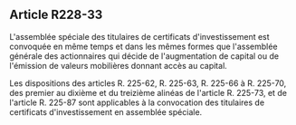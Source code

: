 Article R228-33
----
L'assemblée spéciale des titulaires de certificats d'investissement est
convoquée en même temps et dans les mêmes formes que l'assemblée générale des
actionnaires qui décide de l'augmentation de capital ou de l'émission de valeurs
mobilières donnant accès au capital.

Les dispositions des articles R. 225-62, R. 225-63, R. 225-66 à R. 225-70, des
premier au dixième et du treizième alinéas de l'article R. 225-73, et de
l'article R. 225-87 sont applicables à la convocation des titulaires de
certificats d'investissement en assemblée spéciale.
